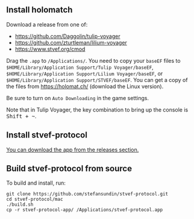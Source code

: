 ## Install holomatch

Download a release from one of:
- https://github.com/Daggolin/tulip-voyager
- https://github.com/zturtleman/lilium-voyager
- https://www.stvef.org/cmod

Drag the `.app` to `/Applications/`. You need to copy your `baseEF` files to `$HOME/Library/Application Support/Tulip Voyager/baseEF`, `$HOME/Library/Application Support/Lilium Voyager/baseEF`, or `$HOME/Library/Application Support/STVEF/baseEF`. You can get a copy of the files from https://holomat.ch/ (download the Linux version).

Be sure to turn on `Auto Downloading` in the game settings.

Note that in Tulip Voyager, the key combination to bring up the console is <kbd>Shift + ~</kbd>.

## Install stvef-protocol

[You can download the app from the releases section.](https://github.com/stefansundin/stvef-protocol/releases/latest)

## Build stvef-protocol from source

To build and install, run:

```
git clone https://github.com/stefansundin/stvef-protocol.git
cd stvef-protocol/mac
./build.sh
cp -r stvef-protocol-app/ /Applications/stvef-protocol.app
```
